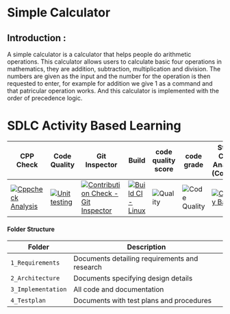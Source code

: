 # Simple Calculator 

## Introduction : 
A simple calculator is a calculator that helps people do arithmetic operations. This calculator allows users to calculate basic four operations in mathematics, they are addition, subtraction, multiplication and division. The numbers are given as the input and the number for the operation is then requested to enter, for example for addition we give 1 as a command and that patricular operation works. And this calculator is implemented with the order of precedence logic.

# SDLC Activity Based Learning
CPP Check | Code Quality | Git Inspector | Build | code quality score | code grade |Static Code Analysis (Codacy) |
|---------|------------|-------------|--------------------|------------|------------------------------|----------
|[![Cppcheck Analysis](https://github.com/AishwaryaTharagalla/M1_Simple_Calculator/actions/workflows/cppcheck-analysis.yml/badge.svg)](https://github.com/AishwaryaTharagalla/M1_Simple_Calculator/actions/workflows/cppcheck-analysis.yml) |[![Unit testing](https://github.com/AishwaryaTharagalla/M1_Simple_Calculator/actions/workflows/unit-test.yml/badge.svg)](https://github.com/AishwaryaTharagalla/M1_Simple_Calculator/actions/workflows/unit-test.yml) | [![Contribution Check - Git Inspector](https://github.com/AishwaryaTharagalla/M1_Simple_Calculator/actions/workflows/gitinspector.yml/badge.svg)](https://github.com/AishwaryaTharagalla/M1_Simple_Calculator/actions/workflows/gitinspector.yml) | [![Build CI - Linux](https://github.com/AishwaryaTharagalla/M1_Simple_Calculator/actions/workflows/c-cpp.yml/badge.svg)](https://github.com/AishwaryaTharagalla/M1_Simple_Calculator/actions/workflows/c-cpp.yml) |![Quality](https://api.codiga.io/project/32195/score/svg) | ![Code Quality](https://api.codiga.io/project/32195/status/svg) | [![Codacy Badge](https://app.codacy.com/project/badge/Grade/d4daa3b28aa044ccb5b656ef7f84c6b7)](https://www.codacy.com/gh/AishwaryaTharagalla/M1_Simple_Calculator/dashboard?utm_source=github.com&amp;utm_medium=referral&amp;utm_content=AishwaryaTharagalla/M1_Simple_Calculator&amp;utm_campaign=Badge_Grade) |


#### Folder Structure
Folder             | Description
-------------------| -----------------------------------------
`1_Requirements`   | Documents detailing requirements and research
`2_Architecture`         | Documents specifying design details
`3_Implementation` | All code and documentation
`4_Testplan`      | Documents with test plans and procedures








